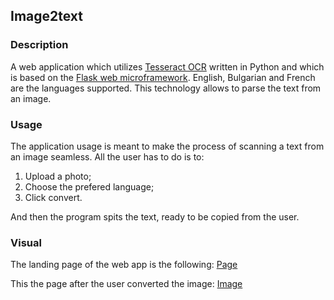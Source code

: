 ## Image2text
### Description
A web application which utilizes [Tesseract OCR](https://code.google.com/p/tesseract-ocr/) written in Python and which is based on the [Flask web microframework](http://flask.pocoo.org/). English, Bulgarian and French are the languages  supported. This technology allows to parse the text from an image.
### Usage
The application usage is meant to make the process of scanning a text from an image seamless. All the user has to do is to: 
1. Upload a photo;
2. Choose the prefered language;
3. Click convert.

And then the program spits the text, ready to be copied from the user.
### Visual
The landing page of the web app is the following: [Page](https://drive.google.com/file/d/1gouwkqIVHBW65BjrLKHqabLLHk8boeBb/view?usp=sharing)

This the page after the user converted the image: [Image](https://drive.google.com/file/d/1iP7R9q88QySkgKUyx_f_Vpr87zmHXWQD/view?usp=sharing)


<!--stackedit_data:
eyJoaXN0b3J5IjpbOTIwODI0MjkyXX0=
-->